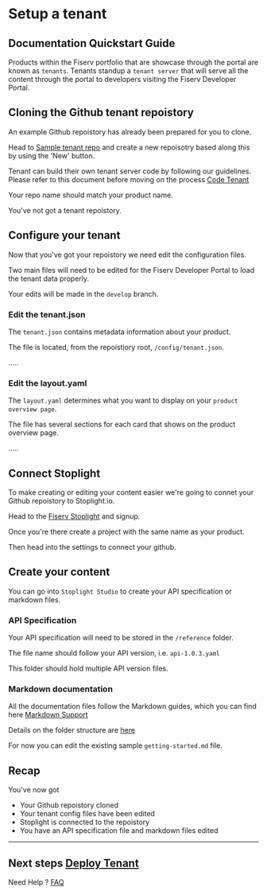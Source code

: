 # Setup a tenant

## Documentation Quickstart Guide

Products within the Fiserv portfolio that are showcase through the portal are known as `tenants`.  Tenants standup a `tenant server` that will serve all the content through the portal to developers visiting the Fiserv Developer Portal.

## Cloning the Github tenant repoistory

An example Github repoistory has already been prepared for you to clone.

Head to [Sample tenant repo](https://github.com/fiserv/sample-tenant) and create a new repoisotry based along this by using the 'New' button.

Tenant can build their own tenant server code by following our guidelines. Please refer to this document before moving on the process  [Code Tenant](?path=docs/getting-started/code-a-tenant/code-tenant.md)

Your repo name should match your product name.

You've not got a tenant repoistory.

## Configure your tenant

Now that you've got your repoistory we need edit the configuration files.

Two main files will need to be edited for the Fiserv Developer Portal to load the tenant data properly.

Your edits will be made in the `develop` branch.

### Edit the tenant.json

The `tenant.json` contains metadata information about your product.

The file is located, from the repoistiory root, `/config/tenant.json`.

.....

### Edit the layout.yaml

The `layout.yaml` determines what you want to display on your `product overview page`.

The file has several sections for each card that shows on the product overview page.

.....

## Connect Stoplight

To make creating or editing your content easier we're going to connet your Github repoistory to Stoplight.io.

Head to the [Fiserv Stoplight](https://fiserv-portal.stoplight.io) and signup.

Once you're there create a project with the same name as your product.

Then head into the settings to connect your github.

## Create your content

You can go into `Stoplight Studio` to create your API specification or markdown files.

### API Specification

Your API specification will need to be stored in the `/reference` folder.

The file name should follow your API version, i.e. `api-1.0.3.yaml`

This folder should hold multiple API version files.

### Markdown documentation

All the documentation files follow the Markdown guides, which you can find here [Markdown Support](?path=docs/resources/markdown-support.md)

Details on the folder structure are [here](?path=README.md)

For now you can edit the existing sample `getting-started.md` file.

## Recap

You've now got
* Your Github repoistory cloned
* Your tenant config files have been edited
* Stoplight is connected to the repoistory
* You have an API specification file and markdown files edited


___

## Next steps [Deploy Tenant](?path=docs/getting-started/setup-tenant/deploy-tenant.md)


Need Help ?
[FAQ](?path=docs/faq/faq.md)




